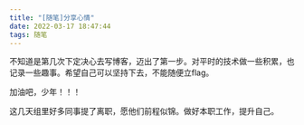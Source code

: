 ```yaml
---
title: "[随笔]分享心情"
date: 2022-03-17 18:47:44
tags: 随笔
---
```


不知道是第几次下定决心去写博客，迈出了第一步。对平时的技术做一些积累，也记录一些趣事。希望自己可以坚持下去，不能随便立flag。

加油吧，少年！！！



这几天组里好多同事提了离职，愿他们前程似锦。做好本职工作，提升自己。